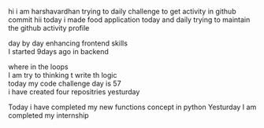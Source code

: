    hi i am harshavardhan  trying to daily challenge to get activity in github commit
 hii today i made food application 
today and daily trying to maintain the github activity profile     
          
   day by day enhancing frontend skills     
    I started 9days ago in backend  
          
   where in the loops    
   I am try to thinking t write th logic   
    today my code challenge day is 57      
      i have   created four repositries yesturday
     
 Today i have completed my new functions concept in python 
 Yesturday I am completed my internship
